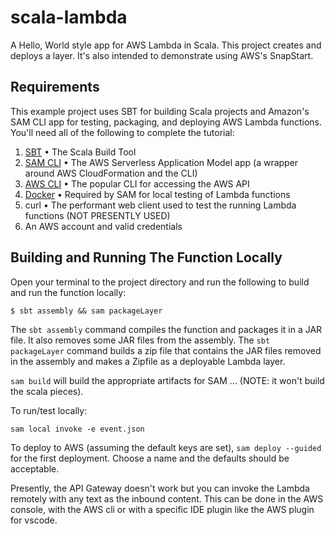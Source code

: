 # scala-lambda

A Hello, World style app for AWS Lambda in Scala. This project creates and deploys a layer. It's also intended to demonstrate using AWS's SnapStart.

## Requirements

This example project uses SBT for building Scala projects and Amazon's SAM CLI app
for testing, packaging, and deploying AWS Lambda functions. You'll need all of the following to complete the tutorial:

1. [SBT](https://www.scala-sbt.org/) • The Scala Build Tool
2. [SAM CLI](https://aws.amazon.com/serverless/sam/) • The AWS Serverless Application Model app (a wrapper around AWS CloudFormation and the CLI)
3. [AWS CLI](https://aws.amazon.com/cli/) • The popular CLI for accessing the AWS API
4. [Docker](https://www.docker.com/) • Required by SAM for local testing of Lambda functions
5. curl • The performant web client used to test the running Lambda functions (NOT PRESENTLY USED)
6. An AWS account and valid credentials

## Building and Running The Function Locally

Open your terminal to the project directory and run the following to build and run the function locally:

    $ sbt assembly && sam packageLayer

The `sbt assembly` command compiles the function and packages it in a JAR file. It also removes some JAR files from the assembly. The `sbt packageLayer` command builds a zip file that contains the JAR files removed in the assembly and makes a Zipfile as a deployable Lambda layer.

`sam build` will build the appropriate artifacts for SAM ... (NOTE: it won't build the scala pieces).

To run/test locally:

`sam local invoke -e event.json`

To deploy to AWS (assuming the default keys are set), `sam deploy --guided` for the first deployment. Choose a name and the defaults should be acceptable.

Presently, the API Gateway doesn't work but you can invoke the Lambda remotely with any text as the inbound content. This can be done in the AWS console, with the AWS cli or with a specific IDE plugin like the AWS plugin for vscode.